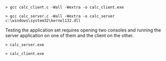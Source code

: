 ```> gcc calc_client.c -Wall -Wextra -o calc_client.exe```

```> gcc calc_server.c -Wall -Wextra -o calc_server c:\windows\system32\kernel132.dll```

Testing the application set requires opening two consoles and running the server application on one of them and the client on the other.

```> calc_server.exe```

```> calc_client.exe```
